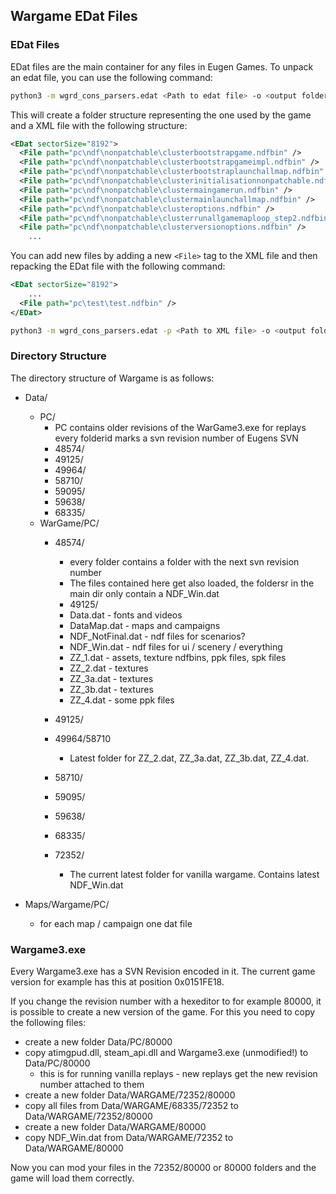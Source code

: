 ## Wargame EDat Files

### EDat Files

EDat files are the main container for any files in Eugen Games. To unpack an edat file, you can use the following command:

``` bash
python3 -m wgrd_cons_parsers.edat <Path to edat file> -o <output folder>
```

This will create a folder structure representing the one used by the game and a XML file with the following structure:

``` xml
<EDat sectorSize="8192">
  <File path="pc\ndf\nonpatchable\clusterbootstrapgame.ndfbin" />
  <File path="pc\ndf\nonpatchable\clusterbootstrapgameimpl.ndfbin" />
  <File path="pc\ndf\nonpatchable\clusterbootstraplaunchallmap.ndfbin" />
  <File path="pc\ndf\nonpatchable\clusterinitialisationnonpatchable.ndfbin" />
  <File path="pc\ndf\nonpatchable\clustermaingamerun.ndfbin" />
  <File path="pc\ndf\nonpatchable\clustermainlaunchallmap.ndfbin" />
  <File path="pc\ndf\nonpatchable\clusteroptions.ndfbin" />
  <File path="pc\ndf\nonpatchable\clusterrunallgamemaploop_step2.ndfbin" />
  <File path="pc\ndf\nonpatchable\clusterversionoptions.ndfbin" />
	...
```

You can add new files by adding a new `<File>` tag to the XML file and then repacking the EDat file with the following command:

``` xml
<EDat sectorSize="8192">
	...
  <File path="pc\test\test.ndfbin" />
</EDat>
```

``` bash
python3 -m wgrd_cons_parsers.edat -p <Path to XML file> -o <output folder>
```

### Directory Structure

The directory structure of Wargame is as follows:

- Data/
    - PC/
        - PC contains older revisions of the WarGame3.exe for replays every folderid marks a svn revision number of Eugens SVN
        - 48574/ 
        - 49125/
        - 49964/
        - 58710/
        - 59095/
        - 59638/
        - 68335/ 
    - WarGame/PC/
        - 48574/
             - every folder contains a folder with the next svn revision number
             - The files contained here get also loaded, the foldersr in the main dir only contain a NDF_Win.dat
             - 49125/
             - Data.dat - fonts and videos
             - DataMap.dat - maps and campaigns
             - NDF_NotFinal.dat - ndf files for scenarios?
             - NDF_Win.dat - ndf files for ui / scenery / everything
             - ZZ_1.dat - assets, texture ndfbins, ppk files, spk files
             - ZZ_2.dat - textures
             - ZZ_3a.dat - textures
             - ZZ_3b.dat - textures
             - ZZ_4.dat - some ppk files
        - 49125/

        - 49964/58710
             - Latest folder for ZZ_2.dat, ZZ_3a.dat, ZZ_3b.dat, ZZ_4.dat.

        - 58710/

        - 59095/
        - 59638/
        - 68335/
        - 72352/
      	    - The current latest folder for vanilla wargame. Contains latest NDF_Win.dat

- Maps/Wargame/PC/
    - for each map / campaign one dat file

### Wargame3.exe

Every Wargame3.exe has a SVN Revision encoded in it. The current game version for example has this at 
position 0x0151FE18.

If you change the revision number with a hexeditor to for example 80000, it is possible to create a new
version of the game. For this you need to copy the following files:

- create a new folder Data/PC/80000
- copy atimgpud.dll, steam_api.dll and Wargame3.exe (unmodified!) to Data/PC/80000
    - this is for running vanilla replays - new replays get the new revision number attached to them
- create a new folder Data/WARGAME/72352/80000
- copy all files from Data/WARGAME/68335/72352 to Data/WARGAME/72352/80000
- create a new folder Data/WARGAME/80000
- copy NDF_Win.dat from Data/WARGAME/72352 to Data/WARGAME/80000

Now you can mod your files in the 72352/80000 or 80000 folders and the game will load them correctly.

